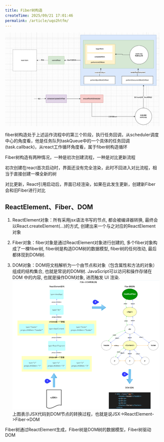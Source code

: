 ```yaml
---
title: Fiber树构造
createTime: 2025/09/21 17:01:46
permalink: /article/uqo2htfm/
---
```


![alt text](./img/react-reconciler运作流程.png)

fiber树构造处于上述运作流程中的第三个阶段，执行任务回调，从scheduler调度中心的角度看，他是任务队列taskQueue中的一个具体的任务回调(task.callback)，从react工作循环角度看，属于fiber树构造循环

Fiber树构造有两种情况，一种是初次创建流程，一种是对比更新流程

初次创建在react首次启动时，界面还没有完全渲染，此时不回进入对比流程，相当于直接创建一棵全新的树

对比更新，React引用启动后，界面已经渲染，如果在此发生更新，创建新Fiber会和旧Fiber进行对比

## ReactElement、Fiber、DOM

1. ReactElement对象：所有采用jsx语法书写的节点, 都会被编译器转换, 最终会以React.createElement(...)的方式, 创建出来一个与之对应的ReactElement对象

2. Fiber对象：fiber对象是通过ReactElement对象进行创建的, 多个fiber对象构成了一棵fiber树, fiber树是构造DOM树的数据模型, fiber树的任何改动, 最后都体现到DOM树.

3. DOM对象：DOM将文档解析为一个由节点和对象（包含属性和方法的对象）组成的结构集合, 也就是常说的DOM树.
JavaScript可以访问和操作存储在 DOM 中的内容, 也就是操作DOM对象, 进而触发 UI 渲染.
![alt text](./img/DOM转换过程.png)
上图表示JSX代码到DOM节点的转换过程，也就是说JSX->ReactElement->Fiber->DOM

Fiber树通过ReactElement生成，Fiber树是DOM树的数据模型，Fiber树驱动DOM

